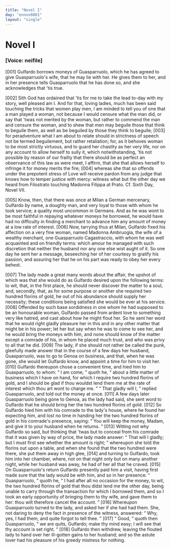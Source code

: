 ```yaml
---
title: "Novel I"
day: "ennov0801"
layout: "single"
---
```

<div id="nov0801" type="novella" who="neifile">
 <h1>
  Novel I
 </h1>
 <argument>
  <p>
   <h3>
    [Voice: neifile]
   </h3>
  </p>
  <p>
   <a name="p08010001">
    [001]
   </a>
   Gulfardo borrows moneys of Guasparruolo, which he has
	agreed to give Guasparruolo's wife, that he may lie
	with her. He gives them to her, and in her presence
	tells Guasparruolo that he has done so, and she
	acknowledges that 'tis true.
  </p>
 </argument>
 <div3 type="commentary" who="neifile">
  <p>
   <a name="p08010002">
    [002]
   </a>
   Sith
   God has ordained that 'tis for me to take the lead to-day
      with
      my story, well pleased am I. And for that, loving ladies, much has
      been said touching the tricks that women play men, I am minded to
      tell you of one that a man played a woman, not because I would
      censure what the man did, or say that 'twas not merited by the
      woman, but rather to commend the man and censure the woman,
      and to shew that men may beguile those that think to beguile them,
      as well as be beguiled by those they think to beguile;
   <a name="p08010003">
    [003]
   </a>
   for peradventure
      what I am about to relate should in strictness of speech not be
      termed beguilement, but rather retaliation; for, as it behoves woman
      to be most strictly virtuous, and to guard her chastity as her very life,
      nor on any account to allow herself to sully it, which notwithstanding,
      'tis not possible by reason of our frailty that there should be as perfect
      an observance of this law as were meet, I affirm, that she that allows
      herself to infringe it for money merits the fire;
   <a name="p08010004">
    [004]
   </a>
   whereas she that so
      offends under the prepotent stress of Love will receive pardon from
      any judge that knows how to temper justice with mercy: witness
      what but the other day we heard from Filostrato touching Madonna
      Filippa at Prato.
   <note>
    Cf. Sixth Day, Novel VII.
   </note>
  </p>
 </div3>
 <p>
  <a name="p08010005">
   [005]
  </a>
  Know, then, that there was once at Milan a German mercenary,
      Gulfardo by name, a doughty man, and very loyal to those with
  whom
      he took service; a quality most uncommon in Germans.
      And as he was wont to be most faithful in repaying whatever moneys
      he borrowed, he would have had no difficulty in finding a merchant
      to advance him any amount of money at a low rate of interest.
  <a name="p08010006">
   [006]
  </a>
  Now, tarrying thus at Milan, Gulfardo fixed his affection on a very
      fine woman, named Madonna Ambruogia, the wife of a wealthy
      merchant, one Guasparruolo Cagastraccio, with whom he was well
      acquainted and on friendly terms: which amour he managed with
      such discretion that neither the husband nor any one else wist aught
      of it. So one day he sent her a message, beseeching her of her
      courtesy to gratify his passion, and assuring her that he on his part
      was ready to obey her every behest.
 </p>
 <p>
  <a name="p08010007">
   [007]
  </a>
  The lady made a great many words about the affair, the upshot
      of which was that she would do as Gulfardo desired upon the following
      terms: to wit, that, in the first place, he should never discover
      the matter to a soul, and, secondly, that, as for some purpose or another
      she required two hundred florins of gold, he out of his abundance
      should supply her necessity; these conditions being satisfied she
      would be ever at his service.
  <a name="p08010008">
   [008]
  </a>
  Offended by such base sordidness in
      one whom he had supposed to be an honourable woman, Gulfardo
      passed from ardent love to something very like hatred, and cast about
      how he might flout her. So he sent her word that he would right
      gladly pleasure her in this and in any other matter that might be in
      his power; let her but say when he was to come to see her, and he
      would bring the moneys with him, and none should know of the
      matter except a comrade of his, in whom he placed much trust, and
      who was privy to all that he did.
  <a name="p08010009">
   [009]
  </a>
  The lady, if she should not rather
      be called the punk, gleefully made answer that in the course of a few
      days her husband, Guasparruolo, was to go to Genoa on business, and
      that, when he was gone, she would let Gulfardo know, and appoint a
      time for him to visit her.
  <a name="p08010010">
   [010]
  </a>
  Gulfardo thereupon chose a convenient
      time, and hied him to Guasparruolo, to whom:
  <q direct="unspecified">
   I am come,
  </q>
  quoth he,
  <q direct="unspecified">
   about a little matter of business which I have on hand,
	for which I require two hundred florins of gold, and I should be glad
	if thou wouldst lend them me at the rate of interest which thou
	art wont to charge me.
  </q>
  <q direct="unspecified">
   That gladly will I,
  </q>
  replied Guasparruolo,
      and told out the money at once.
  <a name="p08010011">
   [011]
  </a>
  A few days later Guasparruolo
      being gone to Genoa, as the lady had said, she sent word to Gulfardo
  that
      he should bring her the two hundred florins of gold.
  <a name="p08010012">
   [012]
  </a>
  So Gulfardo
      hied him with his comrade to the lady's house, where he found
      her expecting him, and lost no time in handing her the two
      hundred florins of gold in his comrade's presence, saying:
  <q direct="unspecified">
   You
	will keep the money, Madam, and give it to your husband when he returns.
  </q>
  <a name="p08010013">
   [013]
  </a>
  Witting not why Gulfardo so said, but thinking that 'twas
      but to conceal from his comrade that it was given by way of price,
      the lady made answer:
  <q direct="unspecified">
   That will I gladly; but I must first see
	whether the amount is right;
  </q>
  whereupon she told the florins out
      upon a table, and when she found that the two hundred were there,
      she put them away in high glee,
  <a name="p08010014">
   [014]
  </a>
  and turning to Gulfardo, took him
      into her chamber, where, not on that night only but on many
      another night, while her husband was away, he had of her all that
      he craved.
  <a name="p08010015">
   [015]
  </a>
  On Guasparruolo's return Gulfardo presently paid him a
      visit, having first made sure that the lady would be with him, and so
      in her presence:
  <q direct="unspecified">
   Guasparruolo,
  </q>
  quoth he,
  <q direct="unspecified">
   I had after all no
	occasion for the money, to wit, the two hundred florins of gold that
	thou didst lend me the other day, being unable to carry through the
	transaction for which I borrowed them, and so I took an early opportunity
	of bringing them to thy wife, and gave them to her: thou
	wilt therefore cancel the account.
  </q>
  <a name="p08010016">
   [016]
  </a>
  Whereupon Guasparruolo
      turned to the lady, and asked her if she had had them. She, not
      daring to deny the fact in presence of the witness, answered:
  <q direct="unspecified">
   Why, yes, I had them, and quite forgot to tell thee.
  </q>
  <a name="p08010017">
   [017]
  </a>
  <q direct="unspecified">
   Good,
  </q>
  quoth then Guasparruolo,
  <q direct="unspecified">
   we are quits, Gulfardo; make thy mind
	easy; I will see that thy account is set right.
  </q>
  <a name="p08010018">
   [018]
  </a>
  Gulfardo then
      withdrew, leaving the flouted lady to hand over her ill-gotten gains
      to her husband; and so the astute lover had his pleasure of his greedy
      mistress for nothing.
 </p>
</div>